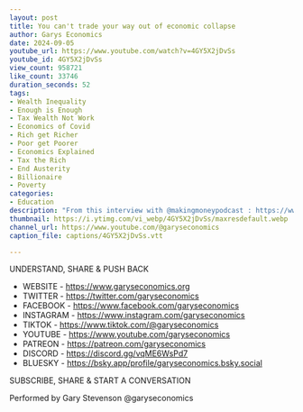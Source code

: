 ```yaml
---
layout: post
title: You can't trade your way out of economic collapse
author: Garys Economics
date: 2024-09-05
youtube_url: https://www.youtube.com/watch?v=4GY5X2jDvSs
youtube_id: 4GY5X2jDvSs
view_count: 958721
like_count: 33746
duration_seconds: 52
tags:
- Wealth Inequality
- Enough is Enough
- Tax Wealth Not Work
- Economics of Covid
- Rich get Richer
- Poor get Poorer
- Economics Explained
- Tax the Rich
- End Austerity
- Billionaire
- Poverty
categories:
- Education
description: "From this interview with @makingmoneypodcast : https://www.youtube.com/watch?v=oLsV8eD-DfM&t=3242s&ab_channel=MakingMoneyPodcast"
thumbnail: https://i.ytimg.com/vi_webp/4GY5X2jDvSs/maxresdefault.webp
channel_url: https://www.youtube.com/@garyseconomics
caption_file: captions/4GY5X2jDvSs.vtt

---
```


UNDERSTAND, SHARE & PUSH BACK

- WEBSITE - https://www.garyseconomics.org
- TWITTER  - https://twitter.com/garyseconomics
- FACEBOOK - https://www.facebook.com/garyseconomics
- INSTAGRAM  - https://www.instagram.com/garyseconomics
- TIKTOK - https://www.tiktok.com/@garyseconomics
- YOUTUBE -  https://www.youtube.com/garyseconomics
- PATREON - https://patreon.com/garyseconomics
- DISCORD - https://discord.gg/vqME6WsPd7
- BLUESKY - https://bsky.app/profile/garyseconomics.bsky.social

SUBSCRIBE, SHARE & START A CONVERSATION

Performed by Gary Stevenson
@garyseconomics
